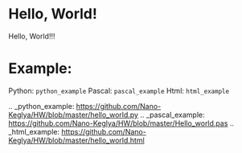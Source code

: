 # Hello, World! #
Hello, World!!!


# Example:

Python:
`python_example`
Pascal:
`pascal_example`
Html:
`html_example`







.. _python_example: https://github.com/Nano-Keglya/HW/blob/master/hello_world.py
.. _pascal_example: https://github.com/Nano-Keglya/HW/blob/master/Hello_world.pas
.. _html_example: https://github.com/Nano-Keglya/HW/blob/master/hello_world.html
